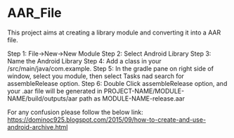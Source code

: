 # AAR_File
This project aims at creating a library module and converting it into a AAR file.

Step 1: File->New->New Module
Step 2: Select Android Library
Step 3: Name the Android Library <MODULE-NAME>
Step 4: Add a class in your <MODULE-NAME>/src/main/java/com.example.<MODULE-NAME>
Step 5: In the gradle pane on right side of window, select you module, then select Tasks nad search for assembleRelease option.
Step 6: Double Click assembleRelease option, and your .aar file will be generated in PROJECT-NAME/MODULE-NAME/build/outputs/aar path as MODULE-NAME-release.aar
  
For any confusion please follow the below link:
https://dominoc925.blogspot.com/2015/09/how-to-create-and-use-android-archive.html
